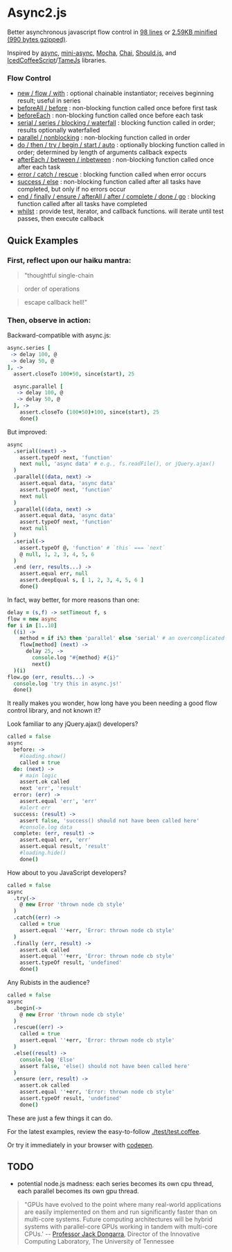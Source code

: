 # Async2.js

Better asynchronous javascript flow control in [98 lines](https://github.com/mikesmullin/async2/blob/stable/js/async2.js) or [2.59KB minified (990 bytes gzipped)](https://raw.github.com/mikesmullin/async2/stable/js/async2.min.js).

Inspired by [async](https://github.com/caolan/async),
[mini-async](https://github.com/mikesmullin/mini-async),
[Mocha](https://github.com/visionmedia/mocha),
[Chai](https://github.com/chaijs/chai),
[Should.js](https://github.com/visionmedia/should.js/), and
[IcedCoffeeScript](http://maxtaco.github.com/coffee-script/)/[TameJs](http://tamejs.org/)
libraries.

### Flow Control

* [new / flow / with](#find-examples-in-the-tests) : optional chainable instantiator; receives beginning result; useful in series
* [beforeAll / before](#find-examples-in-the-tests) : non-blocking function called once before first task
* [beforeEach](#find-examples-in-the-tests) : non-blocking function called once before each task
* [serial / series / blocking / waterfall](#find-examples-in-the-tests) : blocking function called in order; results optionally waterfalled
* [parallel / nonblocking](#find-examples-in-the-tests) : non-blocking function called in order
* [do / then / try / begin / start / auto](#find-examples-in-the-tests) : optionally blocking function called in order; determined by length of arguments callback expects
* [afterEach / between / inbetween](#find-examples-in-the-tests) : non-blocking function called once after each task
* [error / catch / rescue](#find-examples-in-the-tests) : blocking function called when error occurs
* [success / else](#find-examples-in-the-tests) : non-blocking function called after all tasks have completed, but only if no errors occur
* [end / finally / ensure / afterAll / after / complete / done / go](#find-examples-in-the-tests) : blocking function called after all tasks have completed
* [whilst](#find-examples-in-the-tests) : provide test, iterator, and callback functions. will iterate until test passes, then execute callback

## Quick Examples

### First, reflect upon our haiku mantra:

> "thoughtful single-chain

> order of operations

> escape callback hell!"

<a name="find-examples-in-the-tests" />

### Then, observe in action:

Backward-compatible with async.js:

```coffeescript
async.series [
 -> delay 100, @
 -> delay 50, @
], ->
  assert.closeTo 100+50, since(start), 25

  async.parallel [
   -> delay 100, @
   -> delay 50, @
  ], ->
    assert.closeTo (100+50)+100, since(start), 25
    done()
```

But improved:

```coffeescript
async
  .serial((next) ->
    assert.typeOf next, 'function'
    next null, 'async data' # e.g., fs.readFile(), or jQuery.ajax()
  )
  .parallel((data, next) ->
    assert.equal data, 'async data'
    assert.typeOf next, 'function'
    next null
  )
  .parallel((data, next) ->
    assert.equal data, 'async data'
    assert.typeOf next, 'function'
    next null
  )
  .serial(->
    assert.typeOf @, 'function' # `this` === `next`
    @ null, 1, 2, 3, 4, 5, 6
  )
  .end (err, results...) ->
    assert.equal err, null
    assert.deepEqual s, [ 1, 2, 3, 4, 5, 6 ]
    done()
```

In fact, way better, for more reasons than one:

```coffeescript
delay = (s,f) -> setTimeout f, s
flow = new async
for i in [1..10]
  ((i) ->
    method = if i%3 then 'parallel' else 'serial' # an overcomplicated display of flexibility
    flow[method] (next) ->
      delay 25, ->
        console.log "#{method} #{i}"
        next()
  )(i)
flow.go (err, results...) ->
  console.log 'try this in async.js!'
  done()
```

It really makes you wonder, how long have you been needing a good flow control library, and not known it?

Look familiar to any jQuery.ajax() developers?

```coffeescript
called = false
async
  before: ->
    #loading.show()
    called = true
  do: (next) ->
    # main logic
    assert.ok called
    next 'err', 'result'
  error: (err) ->
    assert.equal 'err', 'err'
    #alert err
  success: (result) ->
    assert false, 'success() should not have been called here'
    #console.log data
  complete: (err, result) ->
    assert.equal err, 'err'
    assert.equal result, 'result'
    #loading.hide()
    done()
```

How about to you JavaScript developers?

```coffeescript
called = false
async
  .try(->
    @ new Error 'thrown node cb style'
  )
  .catch((err) ->
    called = true
    assert.equal ''+err, 'Error: thrown node cb style'
  )
  .finally (err, result) ->
    assert.ok called
    assert.equal ''+err, 'Error: thrown node cb style'
    assert.typeOf result, 'undefined'
    done()
```

Any Rubists in the audience?

```coffeescript
called = false
async
  .begin(->
    @ new Error 'thrown node cb style'
  )
  .rescue((err) ->
    called = true
    assert.equal ''+err, 'Error: thrown node cb style'
  )
  .else((result) ->
    console.log 'Else'
    assert false, 'else() should not have been called here'
  )
  .ensure (err, result) ->
    assert.ok called
    assert.equal ''+err, 'Error: thrown node cb style'
    assert.typeOf result, 'undefined'
    done()
```

These are just a few things it can do.

For the latest examples, review the easy-to-follow [./test/test.coffee](https://github.com/mikesmullin/async2/blob/stable/test/test.coffee).

Or try it immediately in your browser with [codepen](http://codepen.io/mikesmullin/pen/tscfD).

TODO
----

* potential node.js madness: each series becomes its own cpu thread, each parallel becomes its own gpu thread.

> "GPUs have evolved to the point where many real-world applications are easily implemented on them and run significantly faster than on multi-core systems. Future computing architectures will be hybrid systems with parallel-core GPUs working in tandem with multi-core CPUs.'
-- [Professor Jack Dongarra](http://www.nvidia.com/object/what-is-gpu-computing.html),
Director of the Innovative Computing Laboratory,
The University of Tennessee

